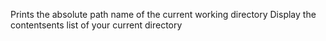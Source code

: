 Prints the absolute path name of the current working directory
Display the contentsents list of your current directory
